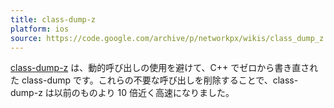 ```yaml
---
title: class-dump-z
platform: ios
source: https://code.google.com/archive/p/networkpx/wikis/class_dump_z.wiki
---
```


[class-dump-z](https://code.google.com/archive/p/networkpx/wikis/class_dump_z.wiki "class-dump-z") は、動的呼び出しの使用を避けて、C++ でゼロから書き直された class-dump です。これらの不要な呼び出しを削除することで、class-dump-z は以前のものより 10 倍近く高速になりました。
